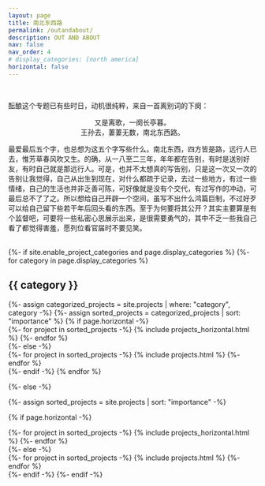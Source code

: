```yaml
---
layout: page
title: 南北东西路
permalink: /outandabout/
description: OUT AND ABOUT
nav: false
nav_order: 4
# display_categories: [north america]
horizontal: false
---
```


<br/>

酝酿这个专题已有些时日，动机很纯粹，来自一首离别词的下阕：

<p style="text-align: center;">
又是离歌，一阕长亭暮。<br/>
王孙去，萋萋无数，南北东西路。
</p>

最爱最后五个字，也总想为这五个字写些什么。南北东西，四方皆是路，远行人已去，惟芳草春风吹又生。的确，从一八至二三年，年年都在告别，有时是送别好友，有时自己就是那远行人。可是，也并不太想真的写告别，只是这一次又一次的告别让我觉得，自己从出生到现在，对什么都疏于记录，去过一些地方，有过一些情绪，自己的生活也并非乏善可陈，可好像就是没有个交代，有过写作的冲动，可最后总不了了之。所以想给自己开辟一个空间，虽写不出什么鸿篇巨制，不过好歹可以给自己留下些若干年后回头看的东西。至于为何要将其公开？其实主要算是有个监督吧，可要将一些私密心思展示出来，是很需要勇气的，其中不乏一些我自己看了都觉得害羞，愿列位看官届时不要见笑。

<br/>

<!-- pages/projects.md -->
<div class="projects">
{%- if site.enable_project_categories and page.display_categories %}
  <!-- Display categorized projects -->
  {%- for category in page.display_categories %}
  <h2 class="category">{{ category }}</h2>
  {%- assign categorized_projects = site.projects | where: "category", category -%}
  {%- assign sorted_projects = categorized_projects | sort: "importance" %}
  <!-- Generate cards for each project -->
  {% if page.horizontal -%}
  <div class="container">
    <div class="row row-cols-2">
    {%- for project in sorted_projects -%}
      {% include projects_horizontal.html %}
    {%- endfor %}
    </div>
  </div>
  {%- else -%}
  <div class="grid">
    {%- for project in sorted_projects -%}
      {% include projects.html %}
    {%- endfor %}
  </div>
  {%- endif -%}
  {% endfor %}

{%- else -%}
<!-- Display projects without categories -->
  {%- assign sorted_projects = site.projects | sort: "importance" -%}
  <!-- Generate cards for each project -->
  {% if page.horizontal -%}
  <div class="container">
    <div class="row row-cols-2">
    {%- for project in sorted_projects -%}
      {% include projects_horizontal.html %}
    {%- endfor %}
    </div>
  </div>
  {%- else -%}
  <div class="grid">
    {%- for project in sorted_projects -%}
      {% include projects.html %}
    {%- endfor %}
  </div>
  {%- endif -%}
{%- endif -%}
</div>
